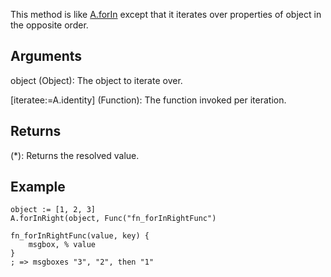 This method is like [A.forIn](/?id=forin) except that it iterates over properties of object in the opposite order.


## Arguments
object (Object): The object to iterate over.

[iteratee:=A.identity] (Function): The function invoked per iteration.


## Returns
(*): Returns the resolved value.

## Example
```autohotkey
object := [1, 2, 3]
A.forInRight(object, Func("fn_forInRightFunc")

fn_forInRightFunc(value, key) {
	msgbox, % value
}
; => msgboxes "3", "2", then "1"
```
